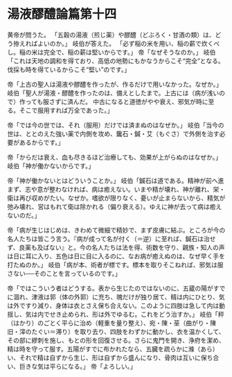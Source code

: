 # 湯液醪醴論篇第十四

黄帝が問うた。
「五穀の湯液（煎じ薬）や醪醴（どぶろく・甘酒の類）は、どう拵えればよいのか。」
岐伯が答えた。
「必ず稲の米を用い、稲の薪で炊くべし。稲の米は完全で、稲の薪は堅いからです。」
帝「なぜそうなのか。」
岐伯「これは天地の調和を得ており、高低の地勢にもかなうからこそ“完全”となる。伐採も時を得ているからこそ“堅い”のです。」

帝「上古の聖人は湯液や醪醴を作ったが、作るだけで用いなかった。なぜか。」
岐伯「聖人が湯液・醪醴を作ったのは、備えとしたまで。上古には（病が浅いので）作っても服さずに済んだ。
中古になると道徳がやや衰え、邪気が時に至る。そこで服用すれば万全であった。」

帝「では今の世では、それ（服用）だけでは済まぬのはなぜか。」
岐伯「当今の世は、ととのえた強い薬で内側を攻め、鑱石・鍼・艾（もぐさ）で外側を治す必要があるからです。」

帝「からだは衰え、血も尽きるほど治療しても、効果が上がらぬのはなぜか。」
岐伯「神が働かないからです。」

帝「神が働かないとはどういうことか。」
岐伯「鍼石は道である。精神が前へ進まず、志や意が整わなければ、病は癒えない。いまや精が壊れ、神が離れ、栄・衛は再び収めがたい。なぜか。嗜欲が限りなく、憂いが止まらないから、精気が弛み壊れ、営はもれて衛は除かれる（偏り衰える）。ゆえに神が去って病は癒えないのだ。」

帝「病が生じはじめは、きわめて微細で精妙で、まず皮膚に結ぶ。ところが今の名人たちは皆こう言う。『病が成って名が付く（＝逆）に至れば、鍼石は治せず、良薬も及ばない』と。今の名人たちは法を得、術数を守り、親族・知人の声は日に耳に入り、五色は日に目に入るのに、なお病が癒えぬのは、なぜ早く手を打たぬのか。」
岐伯「病が本、術者が標です。標本を取りそこねれば、邪気は服さない──そのことを言っているのです。」

帝「ではこういう者はどうする。表から生じたのではないのに、五蔵の陽がすでに涸れ、津液は郭（体の外郭）に充ち、魄だけが独り居て、精は内にひとり、気は外ですり減り、身体は衣とさえ保ち合えない。このように四肢は急して内は動揺し、気は内でせき止められ、形は外でゆるむ。これをどう治すか。」
岐伯「秤（はかり）のごとく平らに治め（軽重を量り整え）、宛・陳・莝（曲がり・陳旧・滓のたぐい＝滞り）を取り去り、四肢をわずかに動かし、衣を温かくして、その部に繆刺を施し、もとの形を回復させる。さらに鬼門を開き、浄府を潔め、精は時を守って服す。五陽がすでに布かれたなら、五臓を疏らかに滌（あら）い、それで精は自ずから生じ、形は自ずから盛んになり、骨肉は互いに保ち合い、巨きな気は平らになる。」
帝「よろしい。」


